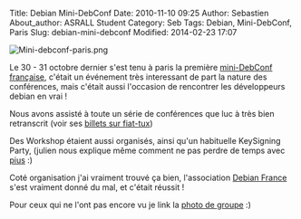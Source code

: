 Title: Debian Mini-DebConf
Date: 2010-11-10 09:25
Author: Sebastien
About_author: ASRALL Student
Category: Seb
Tags: Debian, Mini-DebConf, Paris
Slug: debian-mini-debconf
Modified: 2014-02-23 17:07

![Mini-debconf-paris.png]({static}/images/Mini-debconf-paris.png)

Le 30 - 31 octobre dernier s'est tenu à paris la première [mini-DebConf française](http://wiki.debconf.org/wiki/Miniconf-Paris/2010), c'était un événement très interessant de part la nature des conférences, mais c'était aussi l'occasion de rencontrer les développeurs debian en vrai !

Nous avons assisté à toute un série de conférences que luc à très bien retranscrit (voir ses [billets sur fiat-tux](http://fiat-tux.fr/fr/2010/11/mini-debconf-paris-2010-%E2%80%93-remerciements/))

Des Workshop étaient aussi organisés, ainsi qu'un habituelle KeySigning Party, (julien nous explique même comment ne pas perdre de temps avec
[pius](http://eatmytux.com/posts/key_signing_party_with_pius/) :)

Coté organisation j'ai vraiment trouvé ça bien, l'association [Debian France](http://france.debian.net/) s'est vraiment donné du mal, et c'était réussit !

Pour ceux qui ne l'ont pas encore vu je link la [photo de groupe](http://wiki.debconf.org/wiki/Miniconf-Paris/2010/GroupPicture) :)
